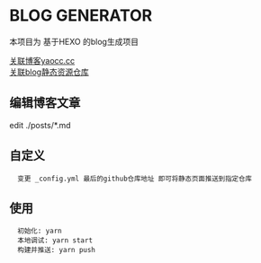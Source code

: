 # BLOG GENERATOR

本项目为 基于HEXO 的blog生成项目

[关联博客yaocc.cc](https://yaocc.cc)  
[关联blog静态资源仓库](https://github.com/yaocccc/yaocccc.github.io)  

## 编辑博客文章

edit ./posts/*.md

## 自定义

```plaintext
  变更 _config.yml 最后的github仓库地址 即可将静态页面推送到指定仓库
```

## 使用

```plaintext
  初始化: yarn
  本地调试: yarn start
  构建并推送: yarn push
```
